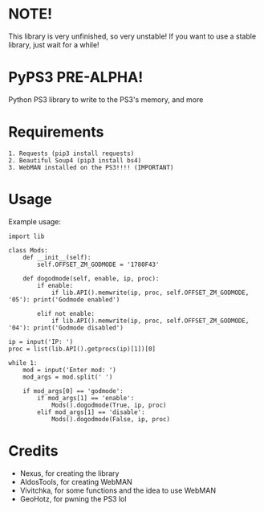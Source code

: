 # **NOTE!**
This library is very unfinished, so very unstable! If you want to use a stable library, just wait for a while!

# PyPS3 PRE-ALPHA!
Python PS3 library to write to the PS3's memory, and more

# Requirements
```
1. Requests (pip3 install requests)
2. Beautiful Soup4 (pip3 install bs4)
3. WebMAN installed on the PS3!!!! (IMPORTANT)
```
# Usage
Example usage:
```
import lib

class Mods:
	def __init__(self):
		self.OFFSET_ZM_GODMODE = '1780F43'
	
	def dogodmode(self, enable, ip, proc):
		if enable:
			if lib.API().memwrite(ip, proc, self.OFFSET_ZM_GODMODE, '05'): print('Godmode enabled')
		
		elif not enable:
			if lib.API().memwrite(ip, proc, self.OFFSET_ZM_GODMODE, '04'): print('Godmode disabled')

ip = input('IP: ')
proc = list(lib.API().getprocs(ip)[1])[0]

while 1:
	mod = input('Enter mod: ')
	mod_args = mod.split(' ')

	if mod_args[0] == 'godmode':
		if mod_args[1] == 'enable':
			Mods().dogodmode(True, ip, proc)
		elif mod_args[1] == 'disable':
			Mods().dogodmode(False, ip, proc)
```

# Credits
- Nexus, for creating the library
- AldosTools, for creating WebMAN
- Vivitchka, for some functions and the idea to use WebMAN 
- GeoHotz, for pwning the PS3 lol
